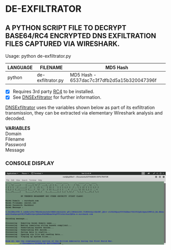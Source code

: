 # DE-EXFILTRATOR
## A PYTHON SCRIPT FILE TO DECRYPT BASE64/RC4 ENCRYPTED DNS EXFILTRATION FILES CAPTURED VIA WIRESHARK.

Usage: python de-exfiltrator.py

| LANGUAGE | FILENAME          | MD5 Hash                                    |
|------    |------             | -------                                     |
| python   | de-exfiltrator.py | MD5 Hash - 6537dac7c3f7dfb2d5a15b320047396f |

- [x] Requires 3rd party [RC4](https://pypi.org/project/arc4/) to be installed.
- [x] See [DNSExfiltrator](https://github.com/Arno0x/DNSExfiltrator) for further information.

[DNSExfiltrator](https://github.com/Arno0x/DNSExfiltrator) uses the variables shown below as part of its exfiltration transmission, they can be extracted via elementary Wireshark analysis and decoded.

__VARIABLES__ </br>
Domain </br>
Filename </br>
Password </br>
Message </br>

### CONSOLE DISPLAY
![Screenshot](picture1.png)
